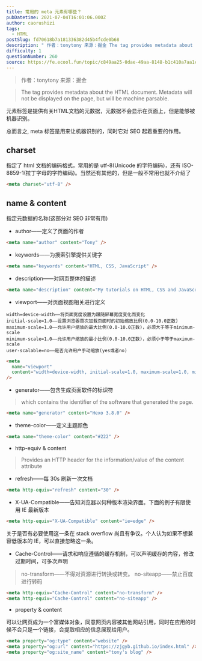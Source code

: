 ```yaml
---
title: 常用的 meta 元素有哪些？
pubDatetime: 2021-07-04T16:01:06.000Z
author: caorushizi
tags:
  - HTML
postSlug: fd70618b7a181336382d45b4fcde0b68
description: " 作者：tonytony 来源：掘金 The tag provides metadata about the HTML document. Metadata will not be displayed on the page, but will be machine parsable. 元素标签是提供有关HTML文档的元数据，元数据不会显示在页面上，但是能够被机器识别。 总而言之, meta标签是"
difficulty: 1
questionNumber: 260
source: https://fe.ecool.fun/topic/c849aa25-0dae-49aa-8148-b1c410a7aa1e
---
```


> 作者：tonytony
> 来源：掘金

> The <meta> tag provides metadata about the HTML document. Metadata will not be displayed on the page, but will be machine parsable.

<meta> 元素标签是提供有关HTML文档的元数据，元数据不会显示在页面上，但是能够被机器识别。

总而言之, meta 标签是用来让机器识别的，同时它对 SEO 起着重要的作用。

## charset

指定了 html 文档的编码格式，常用的是 utf-8(Unicode 的字符编码)，还有 ISO-8859-1(拉丁字母的字符编码)。当然还有其他的，但是一般不常用也就不介绍了

```html
<meta charset="utf-8" />
```

## name & content

指定元数据的名称(这部分对 SEO 非常有用)

- author——定义了页面的作者

```html
<meta name="author" content="Tony" />
```

- keywords——为搜索引擎提供关键字

```html
<meta name="keywords" content="HTML, CSS, JavaScript" />
```

- description——对网页整体的描述

```html
<meta name="description" content="My tutorials on HTML, CSS and JavaScript" />
```

- viewport——对页面视图相关进行定义

```
width=device-width——将页面宽度设置为跟随屏幕宽度变化而变化
initial-scale=1.0——设置浏览器首次加载页面时的初始缩放比例(0.0-10.0正数)
maximum-scale=1.0——允许用户缩放的最大比例(0.0-10.0正数)，必须大于等于minimum-scale
minimum-scale=1.0——允许用户缩放的最小比例(0.0-10.0正数)，必须小于等于maximum-scale
user-scalable=no——是否允许用户手动缩放(yes或者no)
```

```html
<meta
  name="viewport"
  content="width=device-width, initial-scale=1.0, maximum-scale=1.0, minmum-scale=1.0"
/>
```

- generator——包含生成页面软件的标识符

> which contains the identifier of the software that generated the page.

```html
<meta name="generator" content="Hexo 3.8.0" />
```

- theme-color——定义主题颜色

```html
<meta name="theme-color" content="#222" />
```

- http-equiv & content

> Provides an HTTP header for the information/value of the content attribute

- refresh——每 30s 刷新一次文档

```html
<meta http-equiv="refresh" content="30" />
```

- X-UA-Compatible——告知浏览器以何种版本渲染界面。下面的例子有限使用 IE 最新版本

```html
<meta http-equiv="X-UA-Compatible" content="ie=edge" />
```

关于是否有必要使用这一条在 stack overflow 尚且有争议。个人认为如果不想兼容低版本的 IE，可以直接忽略这一条。

- Cache-Control——请求和响应遵循的缓存机制，可以声明缓存的内容，修改过期时间，可多次声明

> no-transform——不得对资源进行转换或转变。
> no-siteapp——禁止百度进行转码

```html
<meta http-equiv="Cache-Control" content="no-transform" />
<meta http-equiv="Cache-Control" content="no-siteapp" />
```

- property & content

可以让网页成为一个富媒体对象，同意网页内容被其他网站引用，同时在应用的时候不会只是一个链接，会提取相应的信息展现给用户。

```html
<meta property="og:type" content="website" />
<meta property="og:url" content="https://zjgyb.github.io/index.html" />
<meta property="og:site_name" content="tony's blog" />
```
